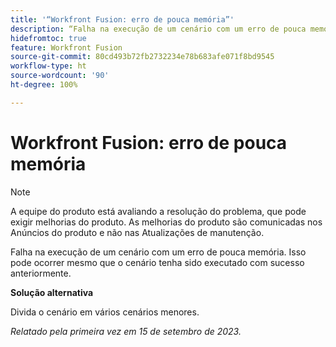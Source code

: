 ```yaml
---
title: '“Workfront Fusion: erro de pouca memória”'
description: “Falha na execução de um cenário com um erro de pouca memória. Isso pode ocorrer mesmo que o cenário tenha sido executado com sucesso anteriormente.”
hidefromtoc: true
feature: Workfront Fusion
source-git-commit: 80cd493b72fb2732234e78b683afe071f8bd9545
workflow-type: ht
source-wordcount: '90'
ht-degree: 100%

---
```



# Workfront Fusion: erro de pouca memória

>[!NOTE]
>
>A equipe do produto está avaliando a resolução do problema, que pode exigir melhorias do produto. As melhorias do produto são comunicadas nos Anúncios do produto e não nas Atualizações de manutenção.

Falha na execução de um cenário com um erro de pouca memória. Isso pode ocorrer mesmo que o cenário tenha sido executado com sucesso anteriormente.

**Solução alternativa**

Divida o cenário em vários cenários menores.

_Relatado pela primeira vez em 15 de setembro de 2023._
